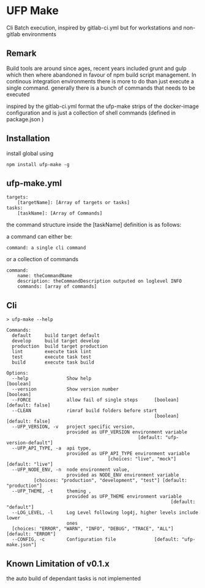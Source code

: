 # UFP Make

Cli Batch execution, inspired by gitlab-ci.yml but for workstations and non-gitlab environments

## Remark

Build tools are around since ages, recent years included grunt and gulp which then where abandoned
in favour of npm build script management. In continous integration environments there is more to
do than just execute a single command. generally there is a bunch of commands that needs to be executed

inspired by the gitlab-ci.yml format the ufp-make strips of the docker-image configuration and is just
a collection of shell commands (defined in package.json )


## Installation

install global using

    npm install ufp-make -g

## ufp-make.yml

    targets:
        [targetName]: [Array of targets or tasks]
    tasks:
        [taskName]: [Array of Commands]

the command structure inside the [taskName] definition is as follows:

a command can either be:

    command: a single cli command

or a collection of commands

    command:
        name: theCommandName
        description: theCommandDescription outputed on loglevel INFO
        commands: [array of commands]


## Cli

    > ufp-make --help

    Commands:
      default     build target default
      develop     build target develop
      production  build target production
      lint        execute task lint
      test        execute task test
      build       execute task build

    Options:
      --help              Show help                                        [boolean]
      --version           Show version number                              [boolean]
      --FORCE             allow fail of single steps      [boolean] [default: false]
      --CLEAN             rimraf build folders before start
                                                          [boolean] [default: false]
      --UFP_VERSION, -v   project specific version,
                          provided as UFP_VERSION environment variable
                                                    [default: "ufp-version-default"]
      --UFP_API_TYPE, -a  api type,
                          provided as UFP_API_TYPE environment variable
                                         [choices: "live", "mock"] [default: "live"]
      --UFP_NODE_ENV, -n  node environment value,
                          provided as NODE_ENV environment variable
              [choices: "production", "development", "test"] [default: "production"]
      --UFP_THEME, -t     theming ,
                          provided as UFP_THEME environment variable
                                                                [default: "default"]
      --LOG_LEVEL, -l     Log Level following log4j, higher levels include lower
                          ones
      [choices: "ERROR", "WARN", "INFO", "DEBUG", "TRACE", "ALL"] [default: "ERROR"]
      --CONFIG, -c        Configuration file              [default: "ufp-make.json"]


## Known Limitation of v0.1.x

the auto build of dependant tasks is not implemented
